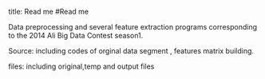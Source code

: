 title: Read me
#Read me

 Data preprocessing and several feature extraction programs corresponding to the 2014 Ali Big Data Contest season1.

Source: including  codes of orginal data segment , features matrix building.

files: including original,temp and output files